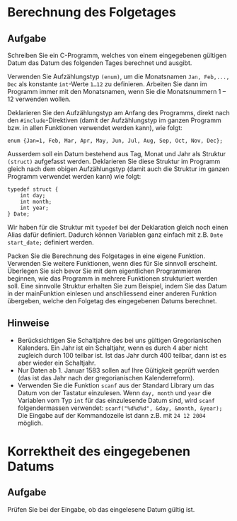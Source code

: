 # Berechnung des Folgetages
## Aufgabe
Schreiben Sie ein C-Programm, welches von einem eingegebenen gültigen Datum das Datum
des folgenden Tages berechnet und ausgibt.

Verwenden Sie Aufzählungstyp `(enum)`, um die Monatsnamen `Jan, Feb,..., Dec` als konstante `int`-Werte `1…12` zu definieren. Arbeiten Sie dann im Programm immer mit den Monatsnamen, wenn Sie die Monatsnummern 1 – 12 verwenden wollen.

Deklarieren Sie den Aufzählungstyp am Anfang des Programms, direkt nach den `#include`-Direktiven (damit der Aufzählungstyp im ganzen Programm bzw. in allen Funktionen verwendet werden kann), wie folgt:

```
enum {Jan=1, Feb, Mar, Apr, May, Jun, Jul, Aug, Sep, Oct, Nov, Dec};
```

Ausserdem soll ein Datum bestehend aus Tag, Monat und Jahr als Struktur `(struct)` aufgefasst werden. Deklarieren Sie diese Struktur im Programm gleich nach dem obigen Aufzählungstyp (damit auch die Struktur im ganzen Programm verwendet werden kann) wie folgt:

```
typedef struct {
    int day;
    int month;
    int year;
} Date;
```

Wir haben für die Struktur mit `typedef` bei der Deklaration gleich noch einen Alias dafür definiert. Dadurch können Variablen ganz einfach mit z.B. `Date start_date;` definiert werden.

Packen Sie die Berechnung des Folgetages in eine eigene Funktion. Verwenden Sie weitere
Funktionen, wenn dies für Sie sinnvoll erscheint. Überlegen Sie sich bevor Sie mit dem eigentlichen Programmieren beginnen, wie das Programm in mehrere Funktionen strukturiert werden soll. Eine sinnvolle Struktur erhalten Sie zum Beispiel, indem Sie das Datum in der mainFunktion einlesen und anschliessend einer anderen Funktion übergeben, welche den Folgetag
des eingegebenen Datums berechnet.

## Hinweise
- Berücksichtigen Sie Schaltjahre des bei uns gültigen Gregorianischen Kalenders. Ein
Jahr ist ein Schaltjahr, wenn es durch 4 aber nicht zugleich durch 100 teilbar ist. Ist das
Jahr durch 400 teilbar, dann ist es aber wieder ein Schaltjahr.
- Nur Daten ab 1. Januar 1583 sollen auf Ihre Gültigkeit geprüft werden (das ist das Jahr
nach der gregorianischen Kalenderreform).
- Verwenden Sie die Funktion `scanf` aus der Standard Library um das Datum von der
Tastatur einzulesen. Wenn `day, month` und `year` die Variablen vom Typ `int` für das
einzulesende Datum sind, wird `scanf` folgendermassen verwendet:
`scanf("%d%d%d", &day, &month, &year);`
Die Eingabe auf der Kommandozeile ist dann z.B. mit `24 12 2004`<return> möglich.

# Korrektheit des eingegebenen Datums
## Aufgabe
Prüfen Sie bei der Eingabe, ob das eingelesene Datum gültig ist.